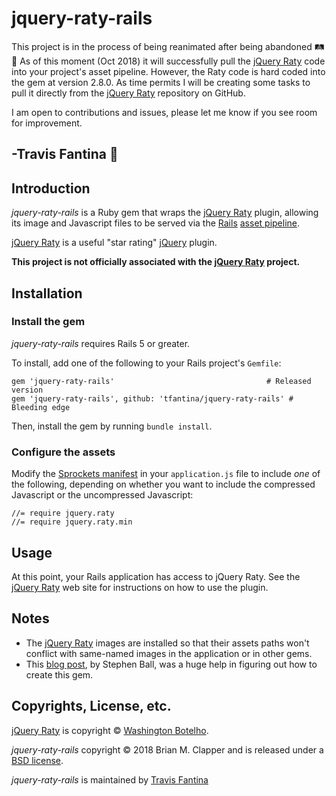 # jquery-raty-rails

This project is in the process of being reanimated after being abandoned 🛤🎉
As of this moment (Oct 2018) it will successfully pull the [jQuery Raty][]
code into your project's asset pipeline.  However, the Raty code is hard coded
into the gem at version 2.8.0.  As time permits I will be creating some tasks
to pull it directly from the [jQuery Raty][] repository on GitHub.

I am open to contributions and issues, please let me know if you see room for
improvement.

-Travis Fantina 🐳
----

## Introduction

*jquery-raty-rails* is a Ruby gem that wraps the [jQuery Raty][] plugin,
allowing its image and Javascript files to be served via the [Rails][]
[asset pipeline][].

[jQuery Raty][] is a useful "star rating" [jQuery][] plugin.

**This project is not officially associated with the [jQuery Raty][] project.**

## Installation

### Install the gem

*jquery-raty-rails* requires Rails 5 or greater.

To install, add one of the following to your Rails project's `Gemfile`:

    gem 'jquery-raty-rails'                                  # Released version
    gem 'jquery-raty-rails', github: 'tfantina/jquery-raty-rails' # Bleeding edge

Then, install the gem by running `bundle install`.

### Configure the assets

Modify the [Sprockets manifest][] in your `application.js` file to include
*one* of the following, depending on whether you want to include the compressed
Javascript or the uncompressed Javascript:

    //= require jquery.raty
    //= require jquery.raty.min

## Usage

At this point, your Rails application has access to jQuery Raty. See the
[jQuery Raty][] web site for instructions on how to use the plugin.

## Notes

* The [jQuery Raty][] images are installed so that their assets paths won't
  conflict with same-named images in the application or in other gems.
* This [blog post][], by Stephen Ball, was a huge help in figuring out how
  to create this gem.

## Copyrights, License, etc.

[jQuery Raty][] is copyright &copy; [Washington Botelho][].

*jquery-raty-rails* copyright &copy; 2018 Brian M. Clapper and is released
under a [BSD license](/bmc/jquery-raty-rails/blob/master/LICENSE.md).

*jquery-raty-rails* is maintained by [Travis Fantina](https://www.travisfantina.com)

[blog post]: http://rakeroutes.com/blog/write-a-gem-for-the-rails-asset-pipeline/
[Rails]: http://rubyonrails.org/
[jQuery]: http://jquery.org/
[jQuery Raty]: http://www.wbotelhos.com/raty/
[asset pipeline]: http://guides.rubyonrails.org/asset_pipeline.html
[Sprockets manifest]: https://github.com/sstephenson/sprockets#the-directive-processor
[Washington Botelho]: https://github.com/wbotelhos
